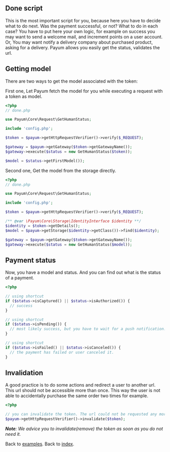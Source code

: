 ## Done script

This is the most important script for you, because here you have to decide what to do next.
Was the payment successful, or not?
What to do in each case?
You have to put here your own logic, for example on success you may want to send a welcome mail, and increment points on a user account.
Or, You may want notify a delivery company about purchased product, asking for a delivery.
Payum allows you easily get the status, validates the url.

## Getting model

There are two ways to get the model associated with the token:

First one, Let Payum fetch the model for you while executing a request with a token as model.

```php
<?php
// done.php

use Payum\Core\Request\GetHumanStatus;

include 'config.php';

$token = $payum->getHttpRequestVerifier()->verify($_REQUEST);

$gateway = $payum->getGateway($token->getGatewayName());
$gateway->execute($status = new GetHumanStatus($token));

$model = $status->getFirstModel());
```

Second one, Get the model from the storage directly.

```php
<?php
// done.php

use Payum\Core\Request\GetHumanStatus;

include 'config.php';

$token = $payum->getHttpRequestVerifier()->verify($_REQUEST);

/** @var \Payum\Core\Storage\IdentityInterface $identity **/
$identity = $token->getDetails();
$model = $payum->getStorage($identity->getClass())->find($identity);

$gateway = $payum->getGateway($token->getGatewayName());
$gateway->execute($status = new GetHumanStatus($model));
```

## Payment status

Now, you have a model and status. And you can find out what is the status of a payment.

```php
<?php

// using shortcut
if ($status->isCaptured() || $status->isAuthorized()) {
  // success
}

// using shortcut
if ($status->isPending()) {
  // most likely success, but you have to wait for a push notification.
}

// using shortcut
if ($status->isFailed() || $status->isCanceled()) {
  // the payment has failed or user canceled it.
}
```

## Invalidation

A good practice is to do some actions and redirect a user to another url.
This url should not be accessible more than once.
This way the user is not able to accidentally purchase the same order two times for example.

```php
<?php

// you can invalidate the token. The url could not be requested any more.
$payum->getHttpRequestVerifier()->invalidate($token);
```

_**Note**: We advice you to invalidate(remove) the token as soon as you do not need it._

Back to [examples](index.md).
Back to [index](../index.md).
